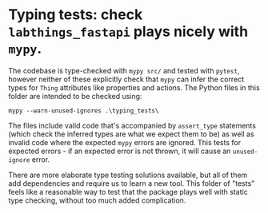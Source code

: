 # Typing tests: check `labthings_fastapi` plays nicely with `mypy`.

The codebase is type-checked with `mypy src/` and tested with `pytest`, however neither of these explicitly check that `mypy` can infer the correct types for `Thing` attributes like properties and actions. The Python files in this folder are intended to be checked using:

```terminal
mypy --warn-unused-ignores .\typing_tests\
```

The files include valid code that's accompanied by `assert_type` statements (which check the inferred types are what we expect them to be) as well as invalid code where the expected `mypy` errors are ignored. This tests for expected errors - if an expected error is not thrown, it will cause an `unused-ignore` error.

There are more elaborate type testing solutions available, but all of them add dependencies and require us to learn a new tool. This folder of "tests" feels like a reasonable way to test that the package plays well with static type checking, without too much added complication.